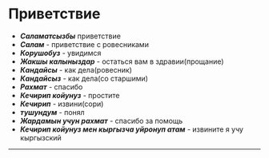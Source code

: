 # Приветствие
 - ***Cаламатсызбы***   приветствие  
 - ***Cалам*** - приветствие c ровесниками  
 - ***Корушобуз*** - увидимся
 - ***Жакшы калыныздар*** - остаться вам в здравии(прощание)
 - ***Кандайсы*** - как дела(ровесник)
 - ***Кандайсыз*** - как дела(со старшими)
 - ***Рахмат*** - спасибо
 - ***Кечирип койунуз*** - простите
 - ***Кечирип*** - извини(сори)
 - ***тушундум*** - понял
 - ***Жардамын учун рахмат*** - спасибо за помощь
 - ***Кечирип койунуз мен кыргызча уйронуп атам*** - извините я учу кыргызский
---



